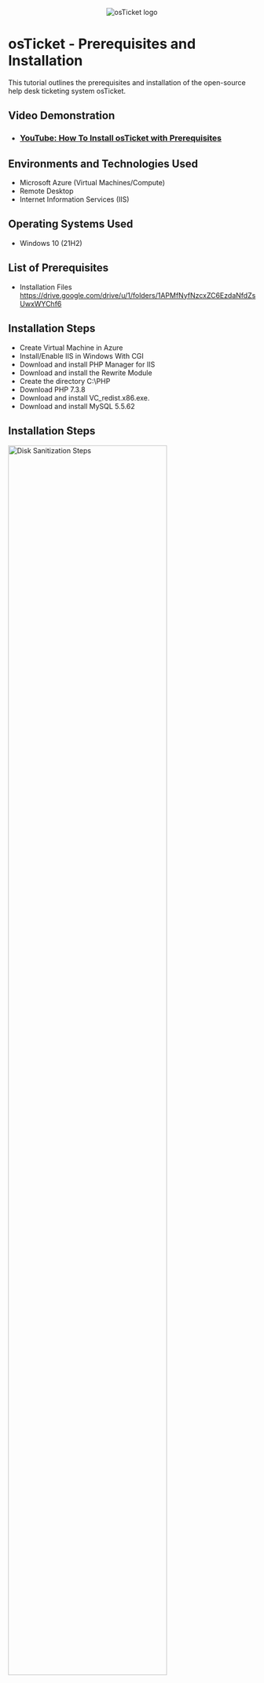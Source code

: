 <p align="center">
<img src="https://i.imgur.com/Clzj7Xs.png" alt="osTicket logo"/>
</p>

<h1>osTicket - Prerequisites and Installation</h1>
This tutorial outlines the prerequisites and installation of the open-source help desk ticketing system osTicket.<br />


<h2>Video Demonstration</h2>

- ### [YouTube: How To Install osTicket with Prerequisites](https://www.youtube.com)

<h2>Environments and Technologies Used</h2>

- Microsoft Azure (Virtual Machines/Compute)
- Remote Desktop
- Internet Information Services (IIS)

<h2>Operating Systems Used </h2>

- Windows 10</b> (21H2)

<h2>List of Prerequisites</h2>

- Installation Files 
https://drive.google.com/drive/u/1/folders/1APMfNyfNzcxZC6EzdaNfdZsUwxWYChf6
<h2>Installation Steps</h2>

- Create Virtual Machine in Azure
- Install/Enable IIS in Windows With CGI
- Download and install PHP Manager for IIS
- Download and install the Rewrite Module
- Create the directory C:\PHP
- Download PHP 7.3.8
- Download and install VC_redist.x86.exe.
- Download and install MySQL 5.5.62

<h2>Installation Steps</h2>
<p>
<img src="https://imgur.com/a/AJYh5U9" height="80%" width="80%" alt="Disk Sanitization Steps"/>
</p>
<p>
First step is creating our Windows 10 virtual Machine(VM) on Azure. This can be done on Azure by opening Virtual Machines->Create->Windows 10 with 2-4 Virtual CPUs /create username and password->Review->Create. 
</p>
<br />

<p>
<img src="https://i.imgur.com/eyelds7.png" height="80%" width="80%" alt="Disk Sanitization Steps"/>
</p>
<p>
Open Remote Desktop Connection then connect to your virtual machine by typing the VM's ip address into Remote Desktop Connection. Use the credentials you created for the virtual machine to login.
</p>
<br />

<p>
<img src="https://i.imgur.com/tlDjrht.png" height="80%" width="80%" alt="Disk Sanitization Steps"/>
</p>
<p>
In the VM, right-click the windows menu->Run->Control->
</p>
<br />

<p>
<img src="https://i.imgur.com/Ei0U4Jd.png" height="80%" width="80%" alt="Disk Sanitization Steps"/>
</p>
<p>
Programs->
</p>
<br />

<p>
<img src="https://i.imgur.com/yJu56Ra.png" height="80%" width="80%" alt="Disk Sanitization Steps"/>
</p>
<p>
Turn Windows features on or off-> Internet Information Services->World Wide Web->Application Development features->CGI
</p>
<br />

<p>
<img src="https://i.imgur.com/L0lHN84.png" height="80%" width="80%" alt="Disk Sanitization Steps"/>
</p>
<p>
Activating CGI allows us to host a webpage on our own network. Test this by typing 127.0.0.1 into google.com in your VM. The webpage that loads up should look like the screenshot above.
</p>
<br />

<p>
<img src="https://i.imgur.com/M4Sr5aK.png" height="80%" width="80%" alt="Disk Sanitization Steps"/>
</p>
<p>
Next, download/install VC_Redlist. This is a program needed for PHP to operate. Here is the [link](https://drive.google.com/drive/u/0/folders/1APMfNyfNzcxZC6EzdaNfdZsUwxWYChf6)
</p>
<br />

<p>
<img src="https://i.imgur.com/lXoJo2x.png" height="80%" width="80%" alt="Disk Sanitization Steps"/>
<img src="https://i.imgur.com/5MLCxwJ.png" height="80%" width="80%" alt="Disk Sanitization Steps"/>
</p>
<p>
Download/install MSQL Server from [here](https://drive.google.com/drive/u/0/folders/1APMfNyfNzcxZC6EzdaNfdZsUwxWYChf6). This is the server your osTicket will be operating on. Name the server osTicket and enter username:root password:Password and press enter to create a server for your osTicket to use.
</p>
<br />

<p>
<img src="https://i.imgur.com/dj9YHOD.png" height="80%" width="80%" alt="Disk Sanitization Steps"/>.
<img src="https://i.imgur.com/UKU95B5.png" height="80%" width="80%" alt="Disk Sanitization Steps"/>
<img src="https://i.imgur.com/twqaevN.png" height="80%" width="80%" alt="Disk Sanitization Steps"/>
</p>
<p>
Open IIS as admin. Open PHP Manager->Register new PHP ENTER: C:->PHP->php-cgi.exe. Now restart the server. 
</p>
<br />

<p>
<img src="https://i.imgur.com/gDHbkt7.png" height="80%" width="80%" alt="Disk Sanitization Steps"/>
</p>
<p>
Download/install osTicket using this [link](https://drive.google.com/drive/u/0/folders/1APMfNyfNzcxZC6EzdaNfdZsUwxWYChf6). Open osticket->upload. Extract the upload file into C:->Inetpub->wwwroot. Now rename the "upload" folder to "osTicket". Now, return to ISS and restart the server. 
</p>
<br />

<p>
<img src="https://i.imgur.com/VPQS3V4.png" height="80%" width="80%" alt="Disk Sanitization Steps"/>
</p>
<p>
In IIS->sites->default Web Services->osTicket->*80 to open osTicket in your internet browser.
</p>
<br />

<p>
<img src="https://i.imgur.com/1edLrbk.png" height="80%" width="80%" alt="Disk Sanitization Steps"/>
<img src="https://i.imgur.com/rSdryq4.png" height="80%" width="80%" alt="Disk Sanitization Steps"/>
</p>
<p>
Now we need to enable some extensions so that our osTicket can operate. In ISS open sites->osTicket->PHP Manager->Enable or disable extensions, enable extensions: ph.pop.cash.dll, phpImap.dll, phpintl.dll. Refresh the osTicket tab in your internet explorer. 
</p>
<br />

<p>
<img src="https://i.imgur.com/KpoAt9i.png" height="80%" width="80%" alt="Disk Sanitization Steps"/>
</p>
<p>
Next rename the file "Ostsampleconfig" to "Ostconfig". This file can be found in Browse->wwwroot->include->Ostsampleconfig.
</p>
<br />

<p>
<img src="https://i.imgur.com/ceHaTx7.png" height="80%" width="80%" alt="Disk Sanitization Steps"/>
</p>
<p>
Now, right-click "ostconfig"->open properties->security->advanced->disable inheritance->remove all permissions. Then select "EVERYONE" and apply.
</p>
<br />

<p>
<img src="https://i.imgur.com/qInGkfb.png" height="80%" width="80%" alt="Disk Sanitization Steps"/>
</p>
<p>
Download/install heidi from this [link](https://drive.google.com/drive/u/0/folders/1APMfNyfNzcxZC6EzdaNfdZsUwxWYChf6). Next right-click->create new->database->and name it osTicket.
</p>
<br />

<p>
<img src="https://i.imgur.com/t8X3F9s.png" height="80%" width="80%" alt="Disk Sanitization Steps"/>
</p>
<p>
Open osTicket in your internet browser and fill out the installation details and install.
</p>
<br />

<p>
<img src="https://i.imgur.com/hDFRuXm.png" height="80%" width="80%" alt="Disk Sanitization Steps"/>
</p>
<p>
Next delete the folder named "setup" this folder is in osTicket->Setup. 
</p>
<br />

<p>
<img src="https://i.imgur.com/zb2lSeh.png" height="80%" width="80%" alt="Disk Sanitization Steps"/>
</p>
<p>
Next, right-click "ostconfig"->properties->security->advanced->disable inheritance->modify->read only. Then select "EVERYONE" and apply. 
</p>
<br />

<p>
<img src="https://i.imgur.com/KshWQ4z.png" height="80%" width="80%" alt="Disk Sanitization Steps"/>
</p>
<p>
Next open this link and log in to osTicket with the credentials you created when filling out the osTicket installation page.
</p>
<br />
You have now installed osTicket on your system.
